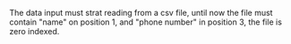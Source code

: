 The data input must strat reading from a csv file, until now the file must contain "name" on position 1, and "phone number" in position 3, the file is zero indexed.